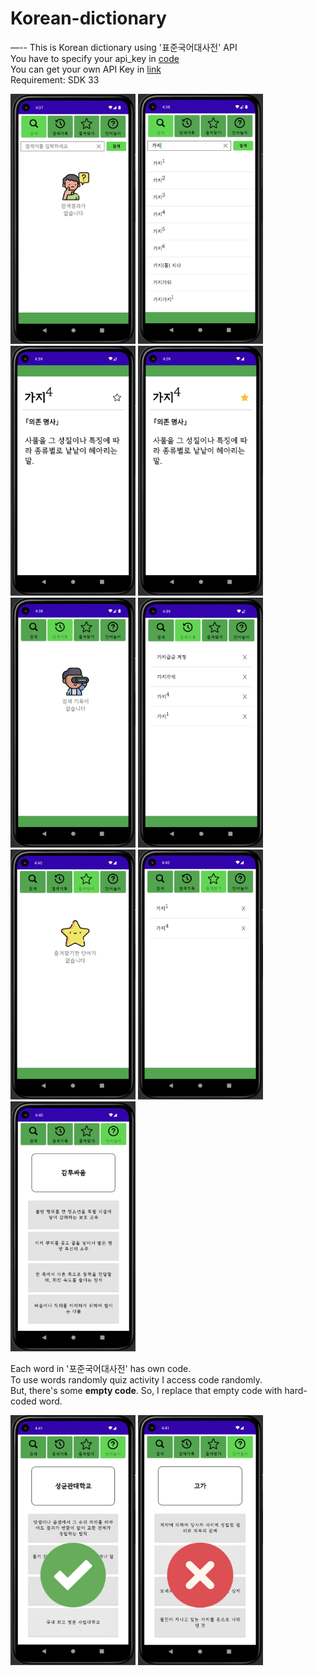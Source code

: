 # Korean-dictionary
—--
This is Korean dictionary using '표준국어대사전' API\
You have to specify your api_key in [code](https://github.com/angdong/Korean-dictionary/blob/82d4e636bd21530005a71f7d1ce3c5bca8247b8d/app/src/main/java/edu/skku/cs/afinal/SearchActivity.kt#L25)\
You can get your own API Key in [link](https://stdict.korean.go.kr/openapi/openApiRegister.do)\
Requirement: SDK 33

<img src="/img/search_empty.png" width="200" height="400"/>
<img src="/img/search.png" width="200" height="400"/>
<img src="/img/word.png" width="200" height="400"/>
<img src="/img/word_star.png" width="200" height="400"/>
<img src="/img/history_empty.png" width="200" height="400"/>
<img src="/img/history.png" width="200" height="400"/>
<img src="/img/bookmark_empty.png" width="200" height="400"/>
<img src="/img/bookmark.png" width="200" height="400"/>
<img src="/img/quiz.png" width="200" height="400"/>

Each word in '포준국어대사전' has own code.\
To use words randomly quiz activity I access code randomly.\
But, there's some __empty code__. So, I replace that empty code with hard-coded word.

<img src="/img/quiz_correct.png" width="200" height="400"/>
<img src="/img/quiz_wrong.png" width="200" height="400"/>
